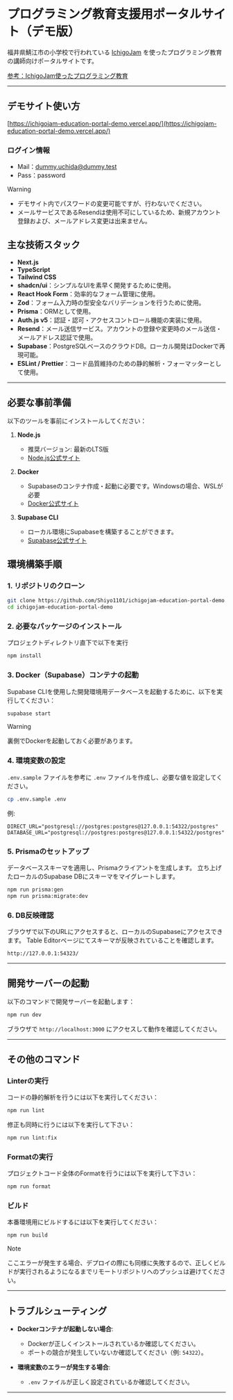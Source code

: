 # プログラミング教育支援用ポータルサイト（デモ版）

福井県鯖江市の小学校で行われている [IchigoJam](https://ichigojam.net/) を使ったプログラミング教育の講師向けポータルサイトです。

[参考：IchigoJam使ったプログラミング教育](https://ichigojam.net/edu/case/sabae-city.html)

---

## デモサイト使い方

[https://ichigojam-education-portal-demo.vercel.app/](https://ichigojam-education-portal-demo.vercel.app/)

### ログイン情報

- Mail：dummy.uchida@dummy.test
- Pass：password

> [!WARNING]
>
> - デモサイト内でパスワードの変更可能ですが、行わないでください。
> - メールサービスであるResendは使用不可にしているため、新規アカウント登録および、メールアドレス変更は出来ません。

## 主な技術スタック

- **Next.js**
- **TypeScript**
- **Tailwind CSS**
- **shadcn/ui**：シンプルなUIを素早く開発するために使用。
- **React Hook Form**：効率的なフォーム管理に使用。
- **Zod**：フォーム入力時の型安全なバリデーションを行うために使用。
- **Prisma**：ORMとして使用。
- **Auth.js v5**：認証・認可・アクセスコントロール機能の実装に使用。
- **Resend**：メール送信サービス。アカウントの登録や変更時のメール送信・メールアドレス認証で使用。
- **Supabase**：PostgreSQLベースのクラウドDB。ローカル開発はDockerで再現可能。
- **ESLint / Prettier**：コード品質維持のための静的解析・フォーマッターとして使用。

---

## 必要な事前準備

以下のツールを事前にインストールしてください：

1. **Node.js**

   - 推奨バージョン: 最新のLTS版
   - [Node.js公式サイト](https://nodejs.org/)

2. **Docker**

   - Supabaseのコンテナ作成・起動に必要です。Windowsの場合、WSLが必要
   - [Docker公式サイト](https://www.docker.com/)

3. **Supabase CLI**
   - ローカル環境にSupabaseを構築することができます。
   - [Supabase公式サイト](https://supabase.com/docs/guides/local-development/cli/getting-started)

## 環境構築手順

### 1. リポジトリのクローン

```bash
git clone https://github.com/Shiyo1101/ichigojam-education-portal-demo.git
cd ichigojam-education-portal-demo
```

### 2. 必要なパッケージのインストール

プロジェクトディレクトリ直下で以下を実行

```bash
npm install
```

### 3. Docker（Supabase）コンテナの起動

Supabase CLIを使用した開発環境用データベースを起動するために、以下を実行してください：

```bash
supabase start
```

> [!WARNING]
> 裏側でDockerを起動しておく必要があります。

### 4. 環境変数の設定

`.env.sample` ファイルを参考に `.env` ファイルを作成し、必要な値を設定してください。

```bash
cp .env.sample .env
```

例:

```properties
DIRECT_URL="postgresql://postgres:postgres@127.0.0.1:54322/postgres"
DATABASE_URL="postgresql://postgres:postgres@127.0.0.1:54322/postgres"
```

### 5. Prismaのセットアップ

データベーススキーマを適用し、Prismaクライアントを生成します。
立ち上げたローカルのSupabase DBにスキーマをマイグレートします。

```bash
npm run prisma:gen
npm run prisma:migrate:dev
```

### 6. DB反映確認

ブラウザで以下のURLにアクセスすると、ローカルのSupabaseにアクセスできます。
Table Editorページにてスキーマが反映されていることを確認します。

```bash
http://127.0.0.1:54323/
```

---

## 開発サーバーの起動

以下のコマンドで開発サーバーを起動します：

```bash
npm run dev
```

ブラウザで `http://localhost:3000` にアクセスして動作を確認してください。

---

## その他のコマンド

### Linterの実行

コードの静的解析を行うには以下を実行してください：

```bash
npm run lint
```

修正も同時に行うには以下を実行して下さい：

```bash
npm run lint:fix
```

### Formatの実行

プロジェクトコード全体のFormatを行うには以下を実行して下さい：

```bash
npm run format
```

### ビルド

本番環境用にビルドするには以下を実行してください：

```bash
npm run build
```

> [!NOTE]
> ここエラーが発生する場合、デプロイの際にも同様に失敗するので、正しくビルドが実行されるようになるまでリモートリポジトリへのプッシュは避けてください。

---

## トラブルシューティング

- **Dockerコンテナが起動しない場合**:

  - Dockerが正しくインストールされているか確認してください。
  - ポートの競合が発生していないか確認してください（例: `54322`）。

- **環境変数のエラーが発生する場合**:
  - `.env` ファイルが正しく設定されているか確認してください。

---
